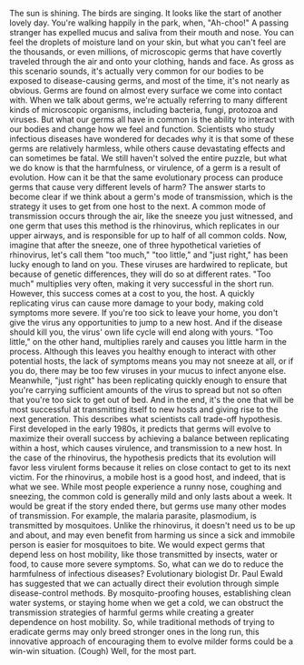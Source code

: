 
The sun is shining.
The birds are singing.
It looks like the start
of another lovely day.
You&#39;re walking happily
in the park, when, &quot;Ah-choo!&quot;
A passing stranger has expelled mucus
and saliva from their mouth and nose.
You can feel the droplets
of moisture land on your skin,
but what you can&#39;t feel are
the thousands, or even millions,
of microscopic germs that have covertly
traveled through the air
and onto your clothing, hands and face.
As gross as this scenario sounds,
it&#39;s actually very common for our bodies
to be exposed to disease-causing germs,
and most of the time,
it&#39;s not nearly as obvious.
Germs are found on almost every surface
we come into contact with.
When we talk about germs,
we&#39;re actually referring to many different
kinds of microscopic organisms,
including bacteria, fungi,
protozoa and viruses.
But what our germs all have in common
is the ability to interact with our bodies
and change how we feel and function.
Scientists who study infectious diseases
have wondered for decades
why it is that some of these germs
are relatively harmless,
while others cause devastating effects
and can sometimes be fatal.
We still haven&#39;t solved the entire puzzle,
but what we do know
is that the harmfulness, or virulence,
of a germ is a result of evolution.
How can it be that the same
evolutionary process
can produce germs that cause
very different levels of harm?
The answer starts to become clear
if we think about a germ&#39;s
mode of transmission,
which is the strategy it uses
to get from one host to the next.
A common mode of transmission
occurs through the air,
like the sneeze you just witnessed,
and one germ that uses
this method is the rhinovirus,
which replicates in our upper airways,
and is responsible
for up to half of all common colds.
Now, imagine that after the sneeze,
one of three hypothetical
varieties of rhinovirus,
let&#39;s call them &quot;too much,&quot;
&quot;too little,&quot; and &quot;just right,&quot;
has been lucky enough to land on you.
These viruses are hardwired to replicate,
but because of genetic differences,
they will do so at different rates.
&quot;Too much&quot; multiplies very often,
making it very successful
in the short run.
However, this success comes
at a cost to you, the host.
A quickly replicating virus
can cause more damage to your body,
making cold symptoms more severe.
If you&#39;re too sick to leave your home,
you don&#39;t give the virus any opportunities
to jump to a new host.
And if the disease should kill you,
the virus&#39; own life cycle will end
along with yours.
&quot;Too little,&quot; on the other hand,
multiplies rarely
and causes you little harm in the process.
Although this leaves you healthy enough
to interact with other potential hosts,
the lack of symptoms means
you may not sneeze at all,
or if you do, there may be too few viruses
in your mucus to infect anyone else.
Meanwhile, &quot;just right&quot; has been
replicating quickly enough
to ensure that you&#39;re carrying
sufficient amounts of the virus to spread
but not so often that you&#39;re too sick
to get out of bed.
And in the end, it&#39;s the one
that will be most successful
at transmitting itself to new hosts
and giving rise to the next generation.
This describes what scientists call
trade-off hypothesis.
First developed in the early 1980s,
it predicts that germs will evolve
to maximize their overall success
by achieving a balance between
replicating within a host,
which causes virulence,
and transmission to a new host.
In the case of the rhinovirus,
the hypothesis predicts that its evolution
will favor less virulent forms
because it relies on close contact
to get to its next victim.
For the rhinovirus,
a mobile host is a good host,
and indeed, that is what we see.
While most people experience
a runny nose, coughing and sneezing,
the common cold is generally mild
and only lasts about a week.
It would be great
if the story ended there,
but germs use many other modes
of transmission.
For example, the malaria parasite,
plasmodium, is transmitted by mosquitoes.
Unlike the rhinovirus, it doesn&#39;t need us
to be up and about,
and may even benefit from harming us
since a sick and immobile person
is easier for mosquitoes to bite.
We would expect germs
that depend less on host mobility,
like those transmitted
by insects, water or food,
to cause more severe symptoms.
So, what can we do to reduce
the harmfulness of infectious diseases?
Evolutionary biologist Dr. Paul Ewald
has suggested that we can
actually direct their evolution
through simple disease-control methods.
By mosquito-proofing houses,
establishing clean water systems,
or staying home when we get a cold,
we can obstruct the transmission
strategies of harmful germs
while creating a greater dependence
on host mobility.
So, while traditional methods
of trying to eradicate germs
may only breed stronger ones
in the long run,
this innovative approach of encouraging
them to evolve milder forms
could be a win-win situation.
(Cough)
Well, for the most part.
